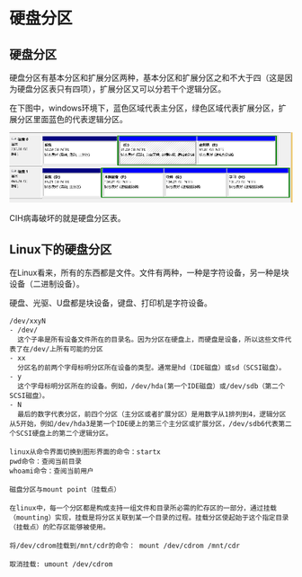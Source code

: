 # 硬盘分区
## 硬盘分区
硬盘分区有基本分区和扩展分区两种，基本分区和扩展分区之和不大于四（这是因为硬盘分区表只有四项），扩展分区又可以分若干个逻辑分区。

在下图中，windows环境下，蓝色区域代表主分区，绿色区域代表扩展分区，扩展分区里面蓝色的代表逻辑分区。

![](https://github.com/18862601653/Learning/blob/master/images/2018-04-15_220900.png)

CIH病毒破坏的就是硬盘分区表。

## Linux下的硬盘分区
在Linux看来，所有的东西都是文件。文件有两种，一种是字符设备，另一种是块设备（二进制设备）。

硬盘、光驱、U盘都是块设备，键盘、打印机是字符设备。

~~~
/dev/xxyN
- /dev/
  这个子串是所有设备文件所在的目录名。因为分区在硬盘上，而硬盘是设备，所以这些文件代表了在/dev/上所有可能的分区
- xx
  分区名的前两个字母标明分区所在设备的类型。通常是hd（IDE磁盘）或sd（SCSI磁盘）。
- y
  这个字母标明分区所在的设备。例如，/dev/hda(第一个IDE磁盘）或/dev/sdb（第二个SCSI磁盘）。
- N
  最后的数字代表分区，前四个分区（主分区或者扩展分区）是用数字从1排列到4，逻辑分区从5开始，例如/dev/hda3是第一个IDE硬上的第三个主分区或扩展分区，/dev/sdb6代表第二个SCSI硬盘上的第二个逻辑分区。

linux从命令界面切换到图形界面的命令：startx
pwd命令：查阅当前目录
whoami命令：查阅当前用户

磁盘分区与mount point（挂载点）

在linux中，每一个分区都是构成支持一组文件和目录所必需的贮存区的一部分，通过挂载（mounting）实现，挂载是将分区关联到某一个目录的过程。挂载分区使起始于这个指定目录（挂载点）的贮存区能够被使用。

将/dev/cdrom挂载到/mnt/cdr的命令： mount /dev/cdrom /mnt/cdr

取消挂载: umount /dev/cdrom



